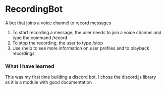 # RecordingBot
A bot that joins a voice channel to record messages

1. To start recording a message, the user needs to join a voice channel and type the command /record
2. To stop the recording, the user to type /stop
3. Use /help to see more information on user profiles and to playback recordings


### What I have learned
This was my first time building a discord bot. I chose the discord.js library as it is a module with good documentation 
